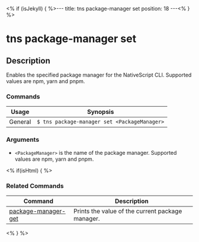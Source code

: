 <% if (isJekyll) { %>---
title: tns package-manager set
position: 18
---<% } %>

# tns package-manager set

## Description

Enables the specified package manager for the NativeScript CLI. Supported values are npm, yarn and pnpm.

### Commands

Usage | Synopsis
------|-------
General | `$ tns package-manager set <PackageManager>`

### Arguments

* `<PackageManager>` is the name of the package manager. Supported values are npm, yarn and pnpm.

<% if(isHtml) { %>

### Related Commands

Command | Description
----------|----------
[package-manager-get](package-manager-get.html) | Prints the value of the current package manager.
<% } %>
